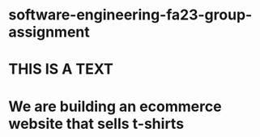 # software-engineering-fa23-group-assignment
# THIS IS A TEXT
# We are building an ecommerce website that sells t-shirts
